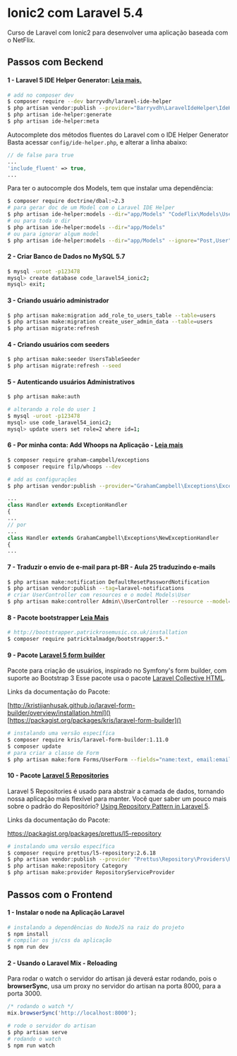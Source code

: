 [laravel-ide-helper]: https://github.com/barryvdh/laravel-ide-helper
# Ionic2 com Laravel 5.4

Curso de Laravel com Ionic2 para desenvolver uma aplicação baseada com o NetFlix.

## Passos com Beckend

#### 1 - Laravel 5 IDE Helper Generator: [Leia mais.][laravel-ide-helper]

```bash
# add no composer dev
$ composer require --dev barryvdh/laravel-ide-helper 
$ php artisan vendor:publish --provider="Barryvdh\LaravelIdeHelper\IdeHelperServiceProvider" --tag=config
$ php artisan ide-helper:generate
$ php artisan ide-helper:meta
```
Autocomplete dos métodos fluentes do Laravel com o IDE Helper Generator
Basta acessar `config/ide-helper.php`, e alterar a linha abaixo:

```php
// de false para true
...
'include_fluent' => true,
...
```
Para ter o autocomple dos Models, tem que instalar uma dependência:

```bash
$ composer require doctrine/dbal:~2.3
# para gerar doc de um Model com o Laravel IDE Helper
$ php artisan ide-helper:models --dir="app/Models" "CodeFlix\Models\User"
# ou para toda o dir
$ php artisan ide-helper:models --dir="app/Models"
# ou para ignorar algum model
$ php artisan ide-helper:models --dir="app/Models" --ignore="Post,User"
```

#### 2 - Criar Banco de Dados no MySQL 5.7

```bash
$ mysql -uroot -p123478
mysql> create database code_laravel54_ionic2;
mysql> exit;
```
#### 3 - Criando usuário administrador

```bash
$ php artisan make:migration add_role_to_users_table --table=users
$ php artisan make:migration create_user_admin_data --table=users
$ php artisan migrate:refresh
```

#### 4 - Criando usuários com seeders

```bash
$ php artisan make:seeder UsersTableSeeder
$ php artisan migrate:refresh --seed
```

#### 5 - Autenticando usuários Administrativos

```bash
$ php artisan make:auth

# alterando a role do user 1
$ mysql -uroot -p123478
mysql> use code_laravel54_ionic2;
mysql> update users set role=2 where id=1;
```

#### 6 - Por minha conta: Add Whoops na Aplicação - [Leia mais](https://github.com/GrahamCampbell/Laravel-Exceptions)

```bash
$ composer require graham-campbell/exceptions
$ composer require filp/whoops --dev

# add as configurações
$ php artisan vendor:publish --provider="GrahamCampbell\Exceptions\ExceptionsServiceProvider"
```

```php
...
class Handler extends ExceptionHandler
{
...
// por 
...
class Handler extends GrahamCampbell\Exceptions\NewExceptionHandler
{
...
```

#### 7 - Traduzir o envio de e-mail para pt-BR - Aula 25 traduzindo e-mails

```bash
$ php artisan make:notification DefaultResetPasswordNotification
$ php artisan vendor:publish --tag=laravel-notifications
# criar UserController com resources e o model Models\User
$ php artisan make:controller Admin\\UserController --resource --model=Models\\User
```

#### 8 - Pacote bootstrapper [Leia Mais](https://github.com/patricktalmadge/bootstrapper)

```bash
# http://bootstrapper.patrickrosemusic.co.uk/installation
$ composer require patricktalmadge/bootstrapper:5.*
```

#### 9 - Pacote [Laravel 5 form builder](https://github.com/kristijanhusak/laravel-form-builder)

Pacote para criação de usuários, inspirado no Symfony's form builder, com suporte ao Bootstrap 3
Esse pacote usa o pacote [Laravel Collective HTML](https://laravelcollective.com/docs/5.3/html).

Links da documentação do Pacote:

[http://kristijanhusak.github.io/laravel-form-builder/overview/installation.html]()
[https://packagist.org/packages/kris/laravel-form-builder]()

```bash
# instalando uma versão específica
$ composer require kris/laravel-form-builder:1.11.0
$ composer update
# para criar a classe de Form
$ php artisan make:form Forms/UserForm --fields="name:text, email:email"
```

#### 10 - Pacote [Laravel 5 Repositories](https://github.com/andersao/l5-repository)

Laravel 5 Repositories é usado para abstrair a camada de dados, tornando nossa aplicação mais flexível para manter.
Você quer saber um pouco mais sobre o padrão do Repositório? [Using Repository Pattern in Laravel 5](http://bit.ly/1IdmRNS).

Links da documentação do Pacote:

https://packagist.org/packages/prettus/l5-repository

```bash
# instalando uma versão específica
$ composer require prettus/l5-repository:2.6.18
$ php artisan vendor:publish --provider "Prettus\Repository\Providers\RepositoryServiceProvider"
$ php artisan make:repository Category
$ php artisan make:provider RepositoryServiceProvider
```

## Passos com o Frontend

#### 1 - Instalar o node na Aplicação Laravel

```bash
# instalando a dependências do NodeJS na raiz do projeto
$ npm install
# compilar os js/css da aplicação
$ npm run dev
```

#### 2 - Usando o Laravel Mix - Reloading
Para rodar o watch o servidor do artisan já deverá estar rodando, pois o **browserSync**, usa um proxy no servidor do artisan na porta 8000, para a porta 3000.

```js
/* rodando o watch */
mix.browserSync('http://localhost:8000');
```

```bash
# rode o servidor do artisan
$ php artisan serve
# rodando o watch
$ npm run watch
```